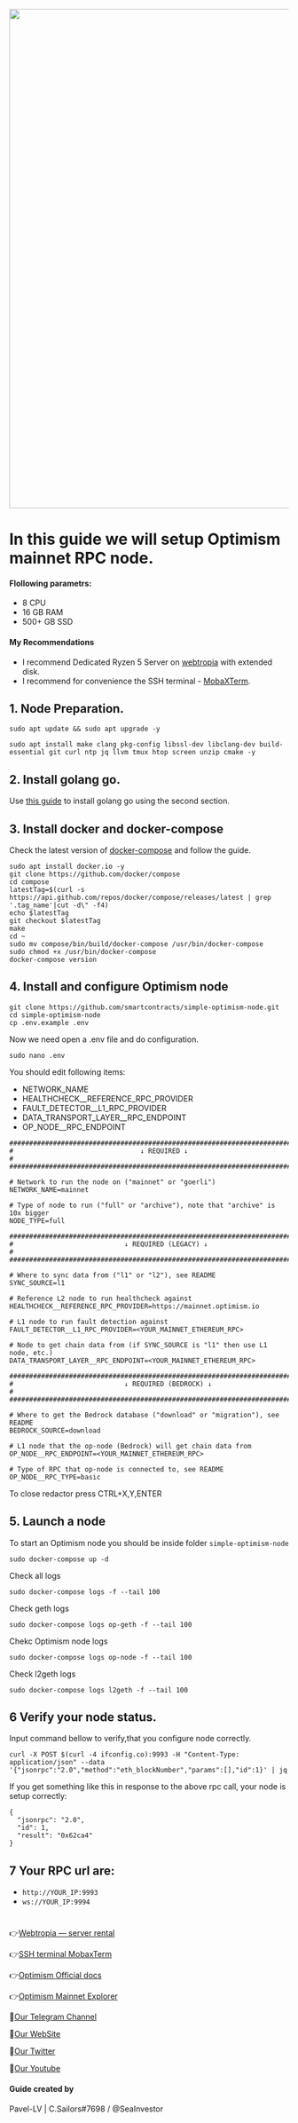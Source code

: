<p align="center">
 <img src="https://i.postimg.cc/JncQhdYZ/image-2022-04-27-191225357.png"width="900"/></a>
</p>

# In this guide we will setup Optimism mainnet RPC node.

#### Flollowing parametrs:
- 8 CPU 
- 16 GB RAM
- 500+ GB SSD

#### My Recommendations
- I recommend Dedicated Ryzen 5 Server on [webtropia](https://www.webtropia.com/?kwk=255074042020228216158042) with extended disk.
- I recommend for convenience the SSH terminal - [MobaXTerm](https://mobaxterm.mobatek.net/download.html).

## 1. Node Preparation.
```
sudo apt update && sudo apt upgrade -y
```
```
sudo apt install make clang pkg-config libssl-dev libclang-dev build-essential git curl ntp jq llvm tmux htop screen unzip cmake -y
```
## 2. Install golang go.
Use [this guide](https://github.com/CryptoSailors/cryptosailors-tools/tree/main/Install%20Golang%20%22Go%22#2-if-you-installing-golang-go-on-clear-server-you-need-input-following-commands) to install golang go using the second section.

## 3. Install docker and docker-compose
Check the latest version of [docker-compose](https://github.com/docker/compose/releases) and follow the guide.
```
sudo apt install docker.io -y
git clone https://github.com/docker/compose
cd compose
latestTag=$(curl -s https://api.github.com/repos/docker/compose/releases/latest | grep '.tag_name'|cut -d\" -f4)
echo $latestTag
git checkout $latestTag
make 
cd ~
sudo mv compose/bin/build/docker-compose /usr/bin/docker-compose
sudo chmod +x /usr/bin/docker-compose
docker-compose version
```
## 4. Install and configure Optimism node
```
git clone https://github.com/smartcontracts/simple-optimism-node.git
cd simple-optimism-node
cp .env.example .env
```
Now we need open a .env file and do configuration.
```
sudo nano .env
```
You should edit following items:
- NETWORK_NAME
- HEALTHCHECK__REFERENCE_RPC_PROVIDER
- FAULT_DETECTOR__L1_RPC_PROVIDER
- DATA_TRANSPORT_LAYER__RPC_ENDPOINT
- OP_NODE__RPC_ENDPOINT
```
###############################################################################
#                                ↓ REQUIRED ↓                                 #
###############################################################################

# Network to run the node on ("mainnet" or "goerli")
NETWORK_NAME=mainnet

# Type of node to run ("full" or "archive"), note that "archive" is 10x bigger
NODE_TYPE=full

###############################################################################
#                            ↓ REQUIRED (LEGACY) ↓                            #
###############################################################################

# Where to sync data from ("l1" or "l2"), see README
SYNC_SOURCE=l1

# Reference L2 node to run healthcheck against
HEALTHCHECK__REFERENCE_RPC_PROVIDER=https://mainnet.optimism.io

# L1 node to run fault detection against
FAULT_DETECTOR__L1_RPC_PROVIDER=<YOUR_MAINNET_ETHEREUM_RPC>

# Node to get chain data from (if SYNC_SOURCE is "l1" then use L1 node, etc.)
DATA_TRANSPORT_LAYER__RPC_ENDPOINT=<YOUR_MAINNET_ETHEREUM_RPC>

###############################################################################
#                            ↓ REQUIRED (BEDROCK) ↓                           #
###############################################################################

# Where to get the Bedrock database ("download" or "migration"), see README
BEDROCK_SOURCE=download

# L1 node that the op-node (Bedrock) will get chain data from
OP_NODE__RPC_ENDPOINT=<YOUR_MAINNET_ETHEREUM_RPC>

# Type of RPC that op-node is connected to, see README
OP_NODE__RPC_TYPE=basic
```
To close redactor press CTRL+X,Y,ENTER

## 5. Launch a node
To start an Optimism node you should be inside folder `simple-optimism-node`
```
sudo docker-compose up -d
```
Check all logs
```
sudo docker-compose logs -f --tail 100
```
Check geth logs
```
sudo docker-compose logs op-geth -f --tail 100
```
Chekc Optimism node logs
```
sudo docker-compose logs op-node -f --tail 100
```
Check l2geth logs
```
sudo docker-compose logs l2geth -f --tail 100
```
## 6 Verify your node status.
Input command bellow to verify,that you configure node correctly.
```
curl -X POST $(curl -4 ifconfig.co):9993 -H "Content-Type: application/json" --data '{"jsonrpc":"2.0","method":"eth_blockNumber","params":[],"id":1}' | jq
```
If you get something like this in response to the above rpc call, your node is setup correctly:
```
{
  "jsonrpc": "2.0",
  "id": 1,
  "result": "0x62ca4"
}
```
## 7 Your RPC url are:

- `http://YOUR_IP:9993`
- `ws://YOUR_IP:9994`
#

👉[Webtropia — server rental](https://www.webtropia.com/?kwk=255074042020228216158042)

👉[SSH terminal MobaxTerm](https://mobaxterm.mobatek.net/download.html)

👉[Optimism Official docs](https://github.com/smartcontracts/simple-optimism-node)

👉[Optimism Mainnet Explorer](https://optimistic.etherscan.io/)

🔰[Our Telegram Channel](https://t.me/CryptoSailorsAnn)

🔰[Our WebSite](cryptosailors.tech)

🔰[Our Twitter](https://twitter.com/Crypto_Sailors)

🔰[Our Youtube](https://www.youtube.com/@CryptoSailors)

#### Guide created by 
Pavel-LV | C.Sailors#7698 / @SeaInvestor
